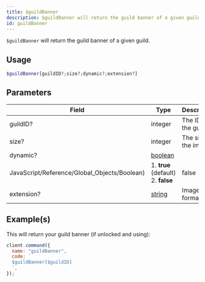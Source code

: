```yaml
---
title: $guildBanner
description: $guildBanner will return the guild banner of a given guild.
id: guildBanner
---
```


`$guildBanner` will return the guild banner of a given guild.

## Usage

```php
$guildBanner[guildID?;size?;dynamic?;extension?]
```

## Parameters

| Field                                        | Type                                                                                                | Description            | Required |
| -------------------------------------------- | --------------------------------------------------------------------------------------------------- | ---------------------- | :------: |
| guildID?                                     | integer                                                                                             | The ID of the guild.   |  false   |
| size?                                        | integer                                                                                             | The size of the image. |  false   |
| dynamic?                                     | [boolean](https://developer.mozilla.org/en-US/docs/Web/JavaScript/Reference/Global_Objects/Boolean) |
| JavaScript/Reference/Global_Objects/Boolean) | 1. **true** (default) <br /> 2. **false**                                                           | false                  |
| extension?                                   | [string](https://developer.mozilla.org/en-US/docs/Web/JavaScript/Reference/Global_Objects/String)   | Image format.          |  false   |

## Example(s)

This will return your guild banner (if unlocked and using):

```javascript
client.command({
  name: "guildBanner",
  code: `
  $guildBanner[$guildID]
  `,
});
```
